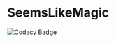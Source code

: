 # SeemsLikeMagic
[![Codacy Badge](https://api.codacy.com/project/badge/Grade/c9d9cc86ff454523a35472f525b959f0)](https://app.codacy.com/gh/TheMadSquirrel/SeemsLikeMagic?utm_source=github.com&utm_medium=referral&utm_content=TheMadSquirrel/SeemsLikeMagic&utm_campaign=Badge_Grade_Settings)